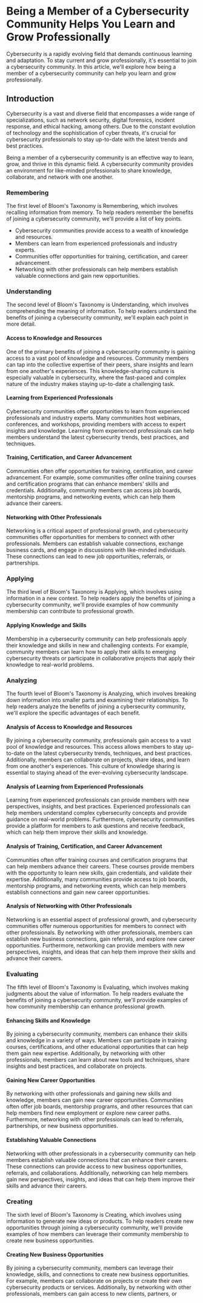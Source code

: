 # Being a Member of a Cybersecurity Community Helps You Learn and Grow Professionally

Cybersecurity is a rapidly evolving field that demands continuous learning and adaptation. To stay current and grow professionally, it's essential to join a cybersecurity community. In this article, we'll explore how being a member of a cybersecurity community can help you learn and grow professionally.

## Introduction

Cybersecurity is a vast and diverse field that encompasses a wide range of specializations, such as network security, digital forensics, incident response, and ethical hacking, among others. Due to the constant evolution of technology and the sophistication of cyber threats, it's crucial for cybersecurity professionals to stay up-to-date with the latest trends and best practices.

Being a member of a cybersecurity community is an effective way to learn, grow, and thrive in this dynamic field. A cybersecurity community provides an environment for like-minded professionals to share knowledge, collaborate, and network with one another.

### Remembering

The first level of Bloom's Taxonomy is Remembering, which involves recalling information from memory. To help readers remember the benefits of joining a cybersecurity community, we'll provide a list of key points.

* Cybersecurity communities provide access to a wealth of knowledge and resources.
* Members can learn from experienced professionals and industry experts.
* Communities offer opportunities for training, certification, and career advancement.
* Networking with other professionals can help members establish valuable connections and gain new opportunities.

### Understanding

The second level of Bloom's Taxonomy is Understanding, which involves comprehending the meaning of information. To help readers understand the benefits of joining a cybersecurity community, we'll explain each point in more detail.

#### Access to Knowledge and Resources

One of the primary benefits of joining a cybersecurity community is gaining access to a vast pool of knowledge and resources. Community members can tap into the collective expertise of their peers, share insights and learn from one another's experiences. This knowledge-sharing culture is especially valuable in cybersecurity, where the fast-paced and complex nature of the industry makes staying up-to-date a challenging task.

#### Learning from Experienced Professionals

Cybersecurity communities offer opportunities to learn from experienced professionals and industry experts. Many communities host webinars, conferences, and workshops, providing members with access to expert insights and knowledge. Learning from experienced professionals can help members understand the latest cybersecurity trends, best practices, and techniques.

#### Training, Certification, and Career Advancement

Communities often offer opportunities for training, certification, and career advancement. For example, some communities offer online training courses and certification programs that can enhance members' skills and credentials. Additionally, community members can access job boards, mentorship programs, and networking events, which can help them advance their careers.

#### Networking with Other Professionals

Networking is a critical aspect of professional growth, and cybersecurity communities offer opportunities for members to connect with other professionals. Members can establish valuable connections, exchange business cards, and engage in discussions with like-minded individuals. These connections can lead to new job opportunities, referrals, or partnerships.

### Applying

The third level of Bloom's Taxonomy is Applying, which involves using information in a new context. To help readers apply the benefits of joining a cybersecurity community, we'll provide examples of how community membership can contribute to professional growth.

#### Applying Knowledge and Skills

Membership in a cybersecurity community can help professionals apply their knowledge and skills in new and challenging contexts. For example, community members can learn how to apply their skills to emerging cybersecurity threats or participate in collaborative projects that apply their knowledge to real-world problems.

### Analyzing

The fourth level of Bloom's Taxonomy is Analyzing, which involves breaking down information into smaller parts and examining their relationships. To help readers analyze the benefits of joining a cybersecurity community, we'll explore the specific advantages of each benefit.

#### Analysis of Access to Knowledge and Resources

By joining a cybersecurity community, professionals gain access to a vast pool of knowledge and resources. This access allows members to stay up-to-date on the latest cybersecurity trends, techniques, and best practices. Additionally, members can collaborate on projects, share ideas, and learn from one another's experiences. This culture of knowledge sharing is essential to staying ahead of the ever-evolving cybersecurity landscape.

#### Analysis of Learning from Experienced Professionals

Learning from experienced professionals can provide members with new perspectives, insights, and best practices. Experienced professionals can help members understand complex cybersecurity concepts and provide guidance on real-world problems. Furthermore, cybersecurity communities provide a platform for members to ask questions and receive feedback, which can help them improve their skills and knowledge.

#### Analysis of Training, Certification, and Career Advancement

Communities often offer training courses and certification programs that can help members advance their careers. These courses provide members with the opportunity to learn new skills, gain credentials, and validate their expertise. Additionally, many communities provide access to job boards, mentorship programs, and networking events, which can help members establish connections and gain new career opportunities.

#### Analysis of Networking with Other Professionals

Networking is an essential aspect of professional growth, and cybersecurity communities offer numerous opportunities for members to connect with other professionals. By networking with other professionals, members can establish new business connections, gain referrals, and explore new career opportunities. Furthermore, networking can provide members with new perspectives, insights, and ideas that can help them improve their skills and advance their careers.

### Evaluating

The fifth level of Bloom's Taxonomy is Evaluating, which involves making judgments about the value of information. To help readers evaluate the benefits of joining a cybersecurity community, we'll provide examples of how community membership can enhance professional growth.

#### Enhancing Skills and Knowledge

By joining a cybersecurity community, members can enhance their skills and knowledge in a variety of ways. Members can participate in training courses, certifications, and other educational opportunities that can help them gain new expertise. Additionally, by networking with other professionals, members can learn about new tools and techniques, share insights and best practices, and collaborate on projects.

#### Gaining New Career Opportunities

By networking with other professionals and gaining new skills and knowledge, members can gain new career opportunities. Communities often offer job boards, mentorship programs, and other resources that can help members find new employment or explore new career paths. Furthermore, networking with other professionals can lead to referrals, partnerships, or new business opportunities.

#### Establishing Valuable Connections

Networking with other professionals in a cybersecurity community can help members establish valuable connections that can enhance their careers. These connections can provide access to new business opportunities, referrals, and collaborations. Additionally, networking can help members gain new perspectives, insights, and ideas that can help them improve their skills and advance their careers.

### Creating

The sixth level of Bloom's Taxonomy is Creating, which involves using information to generate new ideas or products. To help readers create new opportunities through joining a cybersecurity community, we'll provide examples of how members can leverage their community membership to create new business opportunities.

#### Creating New Business Opportunities

By joining a cybersecurity community, members can leverage their knowledge, skills, and connections to create new business opportunities. For example, members can collaborate on projects or create their own cybersecurity products or services. Additionally, by networking with other professionals, members can gain access to new clients, partners, or
